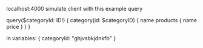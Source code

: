 localhost:4000 simulate client with this example query

query($categoryId: ID!) {
  category(id: $categoryID) {
    name
    products {
      name
      price
    }
  }
}

in variables:
{
  categoryId: "ghjvsbkjdnkfb"
}